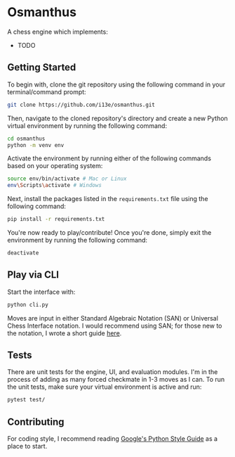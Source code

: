 # Osmanthus

A chess engine which implements:
- TODO

## Getting Started

To begin with, clone the git repository using the following command in your terminal/command prompt:

```sh
git clone https://github.com/i13e/osmanthus.git
```

Then, navigate to the cloned repository's directory and create a new Python virtual environment by running
the following command:

```sh
cd osmanthus
python -m venv env
```

Activate the environment by running either of the following commands based on your operating system:

```sh
source env/bin/activate # Mac or Linux
env\Scripts\activate # Windows
```

Next, install the packages listed in the `requirements.txt` file using the following command:

```sh
pip install -r requirements.txt
```

You're now ready to play/contribute! Once you're done, simply exit the environment by running the following command:

```sh
deactivate
```

## Play via CLI

Start the interface with:

```sh
python cli.py
```

<!-- Maybe include a gif of the interface here? -->

Moves are input in either Standard Algebraic Notation (SAN) or Universal Chess Interface notation. I would
recommend using SAN; for those new to the notation, I wrote a short guide [here](https://github.com/i13e/osmanthus/wiki/san).

## Tests

There are unit tests for the engine, UI, and evaluation modules. I'm in the process of adding as many forced 
checkmate in 1-3 moves as I can. To run the unit tests, make sure your virtual environment is active and run:

```sh
pytest test/
```

## Contributing
For coding style, I recommend reading [Google's Python Style Guide](https://google.github.io/styleguide/pyguide.html)
as a place to start.

<!-- 谢谢，李桂花。我愛你 -->

